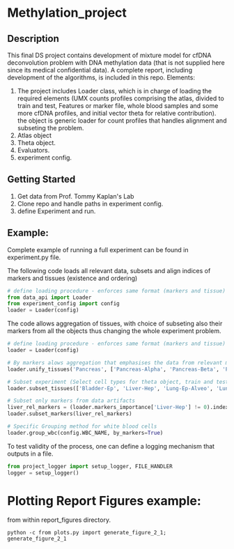 # Methylation_project

## Description
This final DS project contains development of mixture model for cfDNA deconvolution problem with DNA methylation data (that is not supplied here since its medical confidential data).
A complete report, including development of the algorithms, is included in this repo.
Elements:
1. The project includes Loader class, which is in charge of loading the required elements (UMX counts profiles comprising the atlas, divided to train and test, Features or marker file, whole blood samples and some more cfDNA profiles, and initial vector theta for relative contribution).
the object is generic loader for count profiles that handles alignment and subseting the problem.
2. Atlas object
3. Theta object.
4. Evaluators.
5. experiment config.

## Getting Started
1. Get data from Prof. Tommy Kaplan's Lab
2. Clone repo and handle paths in experiment config.
3. define Experiment and run. 

## Example:
Complete example of running a full experiment can be found in experiment.py file.

The following code loads all relevant data, subsets and align indices of markers and tissues (existence and ordering)
```python
# define loading procedure - enforces same format (markers and tissue) to all data used.
from data_api import Loader
from experiment_config import config
loader = Loader(config)
```

The code allows aggregation of  tissues, with choice of subseting also their markers from all the objects thus changing the whole experiment problem.
```python
# define loading procedure - enforces same format (markers and tissue) to all data used.
loader = Loader(config)

# By markers alows aggregation that emphasises the data from relevant markers of each cell type
loader.unify_tissues('Pancreas', ['Pancreas-Alpha', 'Pancreas-Beta', 'Pancreas-Delta'], by_markers=True)

# Subset experiment (Select cell types for theta object, train and test atlas and marker relevance table
loader.subset_tissues(['Bladder-Ep', 'Liver-Hep', 'Lung-Ep-Alveo', 'Lung-Ep-Bron', 'Neuron'], relevant_markers=False)

# Subset only markers from data artifacts
liver_rel_markers = (loader.markers_importance['Liver-Hep'] != 0).index.values
loader.subset_markers(liver_rel_markers)

# Specific Grouping method for white blood cells
loader.group_wbc(config.WBC_NAME, by_markers=True)
```

To test validity of the process, one can define a logging mechanism that outputs in a file.
```python
from project_logger import setup_logger, FILE_HANDLER
logger = setup_logger()
```

# Plotting Report Figures example:
from within report_figures directory.
```
python -c from plots.py import generate_figure_2_1; generate_figure_2_1
```
